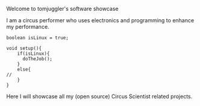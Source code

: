Welcome to tomjuggler's software showcase

I am a circus performer who uses electronics and programming to enhance my performance. 


```
boolean isLinux = true;

void setup(){
	if(isLinux){
	  doTheJob(); 
	}
	else{
//	  
	}
}
```

Here I will showcase all my (open source) Circus Scientist related projects. 
